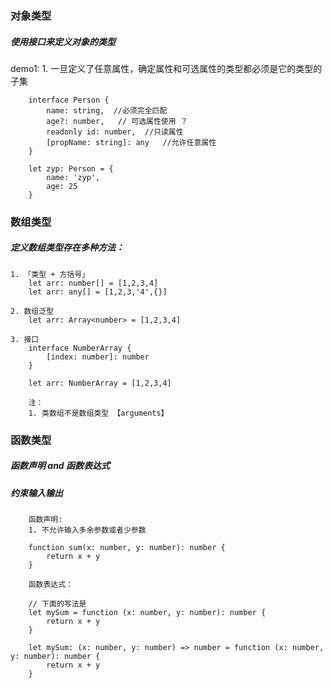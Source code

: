 ### 对象类型

##### 使用接口来定义对象的类型

demo1:
    1. 一旦定义了任意属性，确定属性和可选属性的类型都必须是它的类型的子集
```
    interface Person {
        name: string,  //必须完全匹配
        age?: number,   // 可选属性使用 ？
        readonly id: number,  //只读属性
        [propName: string]: any   //允许任意属性
    }

    let zyp: Person = {
        name: 'zyp',
        age: 25
    }
```



### 数组类型

##### 定义数组类型存在多种方法：

```
1. 「类型 + 方括号」
    let arr: number[] = [1,2,3,4]     
    let arr: any[] = [1,2,3,'4',{}]

2. 数组泛型
    let arr: Array<number> = [1,2,3,4]  

3. 接口
    interface NumberArray {
        [index: number]: number
    }

    let arr: NumberArray = [1,2,3,4]

```

```
    注：
    1. 类数组不是数组类型 【arguments】
```



### 函数类型
#####  函数声明 and  函数表达式
#####  约束输入输出

```
    函数声明:
    1. 不允许输入多余参数或者少参数

    function sum(x: number, y: number): number {
        return x + y
    }

    函数表达式：

    // 下面的写法是
    let mySum = function (x: number, y: number): number {
        return x + y
    }

    let mySum: (x: number, y: number) => number = function (x: number, y: number): number {
        return x + y
    }

```